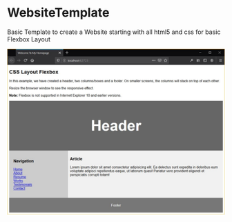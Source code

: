 # WebsiteTemplate

Basic Template to create a Website starting with all html5 and css for basic Flexbox Layout

<p align="center">
  <img src="FlexboxLayoutImage.jpg" width="auto" title="Flexbox Layout">
  
</p>
